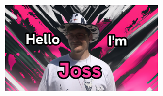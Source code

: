 # [![joss moffatt header](https://github.com/jossmoff/jossmoff/blob/main/assets/banner.png?raw=true)](https://joss.dev)

